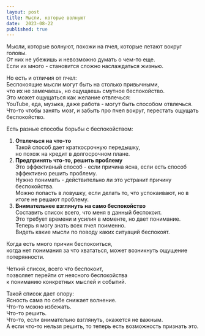 ```yaml
---
layout: post
title: Мысли, которые волнуют
date:  2023-08-22
published: true
---
```

Мысли, которые волнуют, похожи на пчел, которые летают вокруг головы.\
От них не убежишь и невозможно думать о чем-то еще.\
Если их много - становится сложно наслаждаться жизнью.

Но есть и отличия от пчел:\
Беспокоящие мысли могут быть на столько привычными,\
что их не замечаешь, но ощущаешь смутное беспокойство.\
Это может ощущаться как желание отвлечься:\
YouTube, еда, музыка, даже работа - могут быть способом отвлечься.\
Что-то чтобы занять мозг, и забыть про пчел вокруг, перестать ощущать беспокойство.

Есть разные способы борьбы с беспокойством:
1. **Отвлечься на что-то**\
Такой способ дает краткосрочную передышку,\
но похож на кредит в долгосрочном плане.
2. **Предпринять что-то, решить проблему**\
Это эффективный способ - если причина ясна, если есть способ эффективно решить проблему.\
Нужно понимать - действительно ли это устранит причину беспокойства.\
Можно попасть в ловушку, если делать то, что успокаивают, но в итоге не решают проблему.
3. **Внимательнее взглянуть на само беспокойство**\
Составить список всего, что меня в данный беспокоит.\
Это требует времени и усилия в моменте, но дает понимание. \
Теперь я могу знать всех пчел поименно.\
Видеть какие мысли по поводу каких ситуаций беспокоят.

Когда есть много причин беспокоиться,\
когда нет понимания за что хвататься, может возникнуть ощущение потерянности.

Четкий список, всего что беспокоит,\
позволяет перейти от неясного беспокойства\
к пониманию конкретных мыслей и событий.

Такой список дает опору:\
Ясность сама по себе снижает волнение.\
Что-то можно избежать.\
Что-то решить.\
Что-то, если внимательно взглянуть, окажется не важным.\
А если что-то нельзя решить, то теперь есть возможность признать это.
